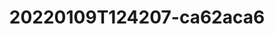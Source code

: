 ---
title: 20220109T124207-ca62aca6
takenAt: 2022-01-09T12:42:07.000Z
license: CC BY-ND 4.0
url: >-
  //images.ctfassets.net/bncv3c2gt878/2r5eilDA3RqyP6FZPfGu9k/69df060a64be4642f007f4933d939052/IMG_20220109_134207
size: 4952919
image:
  width: 3008
  height: 4000
geo:
  lat: 63.368307
  lng: 10.254629
contentType: image/jpeg
mediaInfo:
  Image:
    YResolution:
      - 72
    XResolution:
      - 72
    ImageWidth: 3008
    Model: LE2123
    ImageLength: 4000
    Make: OnePlus
    YCbCrPositioning: 1
    ExifTag: 209
    Orientation: 1
    ResolutionUnit: 2
    DateTime: 2022:01:09 13:42:07
    GPSTag: 784
  Photo:
    ExifVersion: '2.2'
    ApertureValue:
      - 1.82
    SceneType: '0'
    ExposureBiasValue:
      - 0
    ExposureProgram: 0
    ColorSpace: 1
    MaxApertureValue:
      - 1.82
    PixelYDimension: 0
    DateTimeOriginal: 2022:01:09 13:42:07
    FlashpixVersion: 49 46 48 0
    MakerNote: >-
      123 34 80 105 70 108 97 103 34 58 34 48 34 44 34 110 105 103 104 116 70
      108 97 103 34 58 34 48 34 44 34 110 105 103 104 116 77 111 100 101 34 58
      32 34 48 34 44 34 97 115 100 79 117 116 34 58 32 91 34 48 34 93 44 34 105
      115 111 34 58 32 34 49 48 48 34 44 34 101 120 112 84 105 109 101 34 58 32
      34 48 34 125
    SubSecTimeOriginal: '158000'
    WhiteBalance: 0
    ExposureMode: 0
    ExposureTime:
      - 0.0005393743257820927
    Flash: 16
    SubSecTime: '158000'
    FNumber:
      - 1.88
    UserComment: charset=InvalidCharsetId 0
    PixelXDimension: 0
    ISOSpeedRatings: 125
    ComponentsConfiguration: 1 2 3 0
    FocalLengthIn35mmFilm: 0
    SubSecTimeDigitized: '158000'
    DateTimeDigitized: 2022:01:09 13:42:07
    MeteringMode: 2
    FocalLength:
      - 6.064
    SceneCaptureType: 0
    LightSource: 0
    SensingMethod: 0
  GPSInfo:
    GPSLatitude:
      - 63.368307
      - 0
      - 0
    GPSAltitude:
      - 311.097
    GPSLatitudeRef: 'N'
    GPSAltitudeRef: '0'
    GPSLongitudeRef: E
    GPSTimeStamp:
      - 12
      - 42
      - 7
    GPSLongitude:
      - 10.254629
      - 0
      - 0
    GPSDateStamp: '2022:01:09'
---